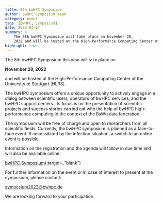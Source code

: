 ```yaml
---
title: 8th bwHPC Symposium
author: bwHPC Symposium Team
category: event
tags: [bwHPC, Symposium]
date: 2022-04-07
summary: >
    The 8th bwHPC Symposium will take place on November 28,
    2022 and will be hosted at the High-Performance Computing Center of the University of Stuttgart (HLRS).
highlight: true
---
```


The 8th bwHPC Symposium this year will take place on

**November 28, 2022**

and will be hosted at the High-Performance Computing Center of the University of Stuttgart (HLRS).

The bwHPC symposium offers a unique opportunity to actively engage in a dialog between scientific users, operators of bwHPC services, and the bwHPC support centers.
Its focus is on the presentation of scientific projects and success stories carried out with the help of bwHPC high-performance computing in the context of the BaWü data federation.

The symposium will be free of charge and open to researchers from all scientific fields.
Currently, the bwHPC symposium is planned as a face-to-face event.
If necessitated by the infection situation, a switch to an online event is possible.

Information on the registration and the agenda will follow in due time and will also be available online:

[bwHPC Symposium](https://www.bwhpc.de/8-bwhpc-symposium.php){:target=_"blank"}

For further information on the event or in case of interest to present at the symposium, please contact:

[symposium2022@bwhpc.de](mailto:symposium2022@bwhpc.de)

We are looking forward to your participation.
